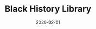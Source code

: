 ---
title: "Black History Library"
authors:
    - "madsci.net"
categories: 
    - "race"
    - "anti-racism"
link: "https://drive.google.com/drive/u/0/folders/0Bz011IF2Pu9TUWIxVWxybGJ1Ync"
date: "2020-02-01"
---